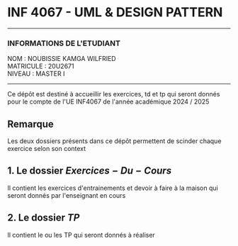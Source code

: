 # INF 4067 - UML & DESIGN PATTERN

*** 
### INFORMATIONS DE L'ETUDIANT
NOM : NOUBISSIE KAMGA WILFRIED <br>
MATRICULE : 20U2671 <br>
NIVEAU : MASTER I
***

Ce dépôt est destiné à accueillir les exercices, td et tp qui seront donnés pour le compte de l'UE INF4067 de l'année académique 2024 / 2025

## Remarque

Les deux dossiers présents dans ce dépôt permettent de scinder chaque exercice selon son context

## 1. Le dossier $Exercices-Du-Cours$

Il contient les exercices d'entrainements et devoir à faire à la maison qui seront donnés par l'enseignant en cours

## 2. Le dossier $TP$

Il contient le ou les TP qui seront donnés à réaliser
